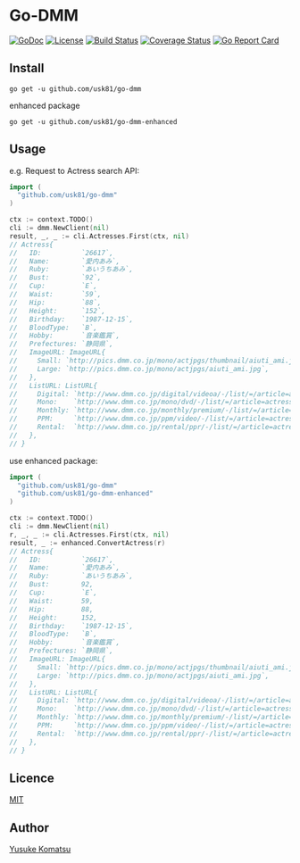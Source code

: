 # Go-DMM
[![GoDoc](https://img.shields.io/badge/godoc-reference-blue.svg?style=flat-square)](https://godoc.org/github.com/usk81/go-dmm)
[![License](http://img.shields.io/badge/license-mit-blue.svg?style=flat-square)](https://github.com/usk81/go-dmm/blob/master/LICENSE)
[![Build Status](http://img.shields.io/travis/usk81/go-dmm.svg?style=flat-square)](https://travis-ci.org/usk81/go-dmm)
[![Coverage Status](https://img.shields.io/coveralls/usk81/go-dmm.svg?style=flat-square)](https://coveralls.io/github/usk81/go-dmm?branch=master)
[![Go Report Card](https://goreportcard.com/badge/github.com/usk81/go-dmm)](https://goreportcard.com/report/github.com/usk81/go-dmm)

## Install

```
go get -u github.com/usk81/go-dmm
```

enhanced package

```
go get -u github.com/usk81/go-dmm-enhanced
```

## Usage

e.g. Request to Actress search API:

```go
import (
  "github.com/usk81/go-dmm"
)

ctx := context.TODO()
cli := dmm.NewClient(nil)
result, _, _ := cli.Actresses.First(ctx, nil)
// Actress{
//   ID:          `26617`,
//   Name:        `愛内あみ`,
//   Ruby:        `あいうちあみ`,
//   Bust:        `92`,
//   Cup:         `E`,
//   Waist:       `59`,
//   Hip:         `88`,
//   Height:      `152`,
//   Birthday:    `1987-12-15`,
//   BloodType:   `B`,
//   Hobby:       `音楽鑑賞`,
//   Prefectures: `静岡県`,
//   ImageURL: ImageURL{
//     Small: `http://pics.dmm.co.jp/mono/actjpgs/thumbnail/aiuti_ami.jpg`,
//     Large: `http://pics.dmm.co.jp/mono/actjpgs/aiuti_ami.jpg`,
//   },
//   ListURL: ListURL{
//     Digital: `http://www.dmm.co.jp/digital/videoa/-/list/=/article=actress/id=26617/affiliate-990`,
//     Mono:    `http://www.dmm.co.jp/mono/dvd/-/list/=/article=actress/id=26617/affiliate-990`,
//     Monthly: `http://www.dmm.co.jp/monthly/premium/-/list/=/article=actress/id=26617/affiliate-990`,
//     PPM:     `http://www.dmm.co.jp/ppm/video/-/list/=/article=actress/id=26617/affiliate-990`,
//     Rental:  `http://www.dmm.co.jp/rental/ppr/-/list/=/article=actress/id=26617/affiliate-990`,
//   },
// }
```

use enhanced package:

```go
import (
  "github.com/usk81/go-dmm"
  "github.com/usk81/go-dmm-enhanced"
)

ctx := context.TODO()
cli := dmm.NewClient(nil)
r, _, _ := cli.Actresses.First(ctx, nil)
result, _ := enhanced.ConvertActress(r)
// Actress{
//   ID:          `26617`,
//   Name:        `愛内あみ`,
//   Ruby:        `あいうちあみ`,
//   Bust:        92,
//   Cup:         `E`,
//   Waist:       59,
//   Hip:         88,
//   Height:      152,
//   Birthday:    `1987-12-15`,
//   BloodType:   `B`,
//   Hobby:       `音楽鑑賞`,
//   Prefectures: `静岡県`,
//   ImageURL: ImageURL{
//     Small: `http://pics.dmm.co.jp/mono/actjpgs/thumbnail/aiuti_ami.jpg`,
//     Large: `http://pics.dmm.co.jp/mono/actjpgs/aiuti_ami.jpg`,
//   },
//   ListURL: ListURL{
//     Digital: `http://www.dmm.co.jp/digital/videoa/-/list/=/article=actress/id=26617/affiliate-990`,
//     Mono:    `http://www.dmm.co.jp/mono/dvd/-/list/=/article=actress/id=26617/affiliate-990`,
//     Monthly: `http://www.dmm.co.jp/monthly/premium/-/list/=/article=actress/id=26617/affiliate-990`,
//     PPM:     `http://www.dmm.co.jp/ppm/video/-/list/=/article=actress/id=26617/affiliate-990`,
//     Rental:  `http://www.dmm.co.jp/rental/ppr/-/list/=/article=actress/id=26617/affiliate-990`,
//   },
// }
```


## Licence

[MIT](https://github.com/usk81/go-dmm/blob/master/LICENSE)

## Author

[Yusuke Komatsu](https://github.com/usk81)
